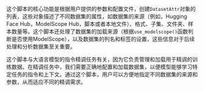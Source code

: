 这个脚本的核心功能是根据用户提供的参数和配置文件，创建`DatasetAttr`对象的列表，这些对象描述了不同数据集的属性，如数据集的来源（例如，Hugging Face Hub，ModelScope Hub，脚本或者本地文件）、格式、子集、文件夹、样本数量等。这个脚本还处理了数据集的加载来源（根据`use_modelscope()`函数判断是否使用ModelScope），以及数据集的列名和标签的设置，这些信息对于后续处理和分析数据集至关重要。

这个脚本与大语言模型的指令精调任务有关，因为它负责管理和加载用于精调的训练数据。在精调任务中，我们需要正确地配置和加载数据集，以便模型能够学习特定任务的指令和上下文。通过这个脚本，用户可以方便地指定不同数据集的来源和参数，从而适应不同的精调需求。
